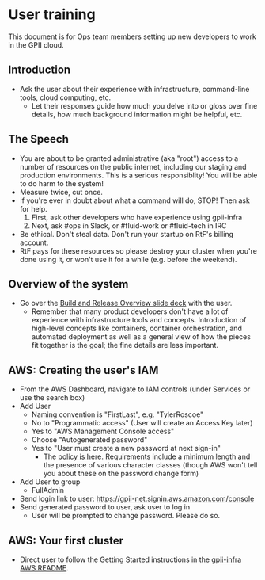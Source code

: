 # User training

This document is for Ops team members setting up new developers to work in the GPII cloud.

## Introduction

* Ask the user about their experience with infrastructure, command-line tools, cloud computing, etc.
   * Let their responses guide how much you delve into or gloss over fine details, how much background information might be helpful, etc.

## The Speech

* You are about to be granted administrative (aka "root") access to a number of resources on the public internet, including our staging and production environments. This is a serious responsiblity! You will be able to do harm to the system!
* Measure twice, cut once.
* If you're ever in doubt about what a command will do, STOP! Then ask for help.
   1. First, ask other developers who have experience using gpii-infra
   1. Next, ask #ops in Slack, or #fluid-work or #fluid-tech in IRC
* Be ethical. Don't steal data. Don't run your startup on RtF's billing account.
* RtF pays for these resources so please destroy your cluster when you're done using it, or won't use it for a while (e.g. before the weekend).

## Overview of the system
* Go over the [Build and Release Overview slide deck](https://docs.google.com/presentation/d/1l8qQEvFaml_qgc0fynHScVhWseu0loytcYaFP_m0tBs/edit#slide=id.g3150fb0231_0_0) with the user.
   * Remember that many product developers don't have a lot of experience with infrastructure tools and concepts. Introduction of high-level concepts like containers, container orchestration, and automated deployment as well as a general view of how the pieces fit together is the goal; the fine details are less important.

## AWS: Creating the user's IAM
* From the AWS Dashboard, navigate to IAM controls (under Services or use the search box)
* Add User
   * Naming convention is "FirstLast", e.g. "TylerRoscoe"
   * No to "Programmatic access" (User will create an Access Key later)
   * Yes to "AWS Management Console access"
   * Choose "Autogenerated password"
   * Yes to "User must create a new password at next sign-in"
      * The [policy is here](https://console.aws.amazon.com/iam/home?region=us-east-2#/account_settings). Requirements include a minimum length and the presence of various character classes (though AWS won't tell you about these on the password change form)
* Add User to group
   * FullAdmin
* Send login link to user: https://gpii-net.signin.aws.amazon.com/console
* Send generated password to user, ask user to log in
   * User will be prompted to change password. Please do so.

## AWS: Your first cluster
* Direct user to follow the Getting Started instructions in the [gpii-infra AWS README](aws/README.md).
